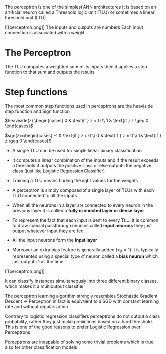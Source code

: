 The perceptron is one of the simplest ANN architectures
It is based on an artificial neuron called a Threshold logic unit (TLU)
or sometimes a linear threshold unit (LTU)

![[perceptron.png]]
The inputs and outputs are numbers
Each input connection is associated with a weight

<h1>The Perceptron</h1>
The TLU computes a weighted sum of its inputs
then it applies a step function to that sum and outputs the results

<h1>Step functions</h1>
The most common step functions used in perceptrons are the heaviside step function and Sign function

$heaviside(z) \begin{cases} 0 & \text{if } z < 0 \\ 1 & \text{if } z \geq 0 \end{cases}$

$sgn(z)=\begin{cases} -1 & \text{if } z < 0 \\ 0 & \text{if } z = 0 \\ 1& \text{if } z \geq 0 \end{cases}$


- A single TLU can be used for simple linear binary classification
- It computes a linear combination of the inputs and if the result exceeds a threshold it outputs the positive class or else outputs the negative class (just like Logistic Regression Classifier)
- Training a TLU means finding the right values for the weights 

- A perceptron is simply composed of a single layer of TLUs with each TLU connected to all the inputs
- When all the neurons in a layer are connected to every neuron in the previous layer it is called a **fully connected layer or dense layer**
- To represent the fact that each input is sent to every TLU, it is common to draw special passthrough neurons called **input neurons** they just output whatever input they are fed
- All the input neurons form the **input layer**
- Moreover an extra bias feature is generally added $(x_0 = 1)$ it is typically represented using a special type of neuron called a **bias neuron** which just outputs 1 all the time

![[perceptron.png]]

It can classify instances simultaneously into three different binary classes, which makes it a multioutput classifier

The perceptron learning algorithm strongly resembles Stochastic Gradient Descent
-> Perceptron in fact is equivalent to a SGD with constant learning rate and without regularization

Contrary to logistic regression classifiers perceptrons do not output a class probability, rather they just make predictions based on a hard threshold.
This is one of the good reasons to prefer Logistic Regression over Perceptrons

Perceptrons are incapable of solving some trivial problems which is true also for other classification models


